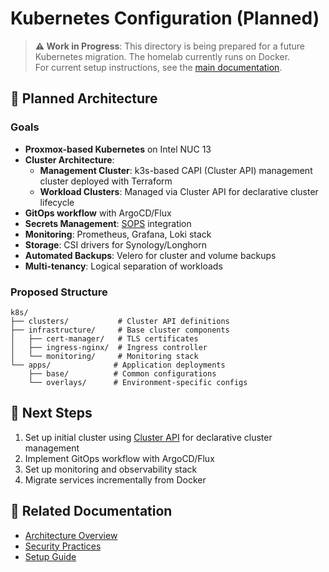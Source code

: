 # Kubernetes Configuration (Planned)

> **⚠️ Work in Progress**: This directory is being prepared for a future Kubernetes migration. The homelab currently runs on Docker.  
> For current setup instructions, see the [main documentation](../docs/).

## 🚧 Planned Architecture

### Goals
- **Proxmox-based Kubernetes** on Intel NUC 13
- **Cluster Architecture**:
  - **Management Cluster**: k3s-based CAPI (Cluster API) management cluster deployed with Terraform
  - **Workload Clusters**: Managed via Cluster API for declarative cluster lifecycle
- **GitOps workflow** with ArgoCD/Flux
- **Secrets Management**: [SOPS](https://github.com/getsops/sops) integration
- **Monitoring**: Prometheus, Grafana, Loki stack
- **Storage**: CSI drivers for Synology/Longhorn
- **Automated Backups**: Velero for cluster and volume backups
- **Multi-tenancy**: Logical separation of workloads

### Proposed Structure
```
k8s/
├── clusters/           # Cluster API definitions
├── infrastructure/     # Base cluster components
│   ├── cert-manager/   # TLS certificates
│   ├── ingress-nginx/  # Ingress controller
│   └── monitoring/     # Monitoring stack
└── apps/              # Application deployments
    ├── base/          # Common configurations
    └── overlays/      # Environment-specific configs
```

## 📅 Next Steps
1. Set up initial cluster using [Cluster API](https://cluster-api.sigs.k8s.io/) for declarative cluster management
2. Implement GitOps workflow with ArgoCD/Flux
3. Set up monitoring and observability stack
4. Migrate services incrementally from Docker

## 🔗 Related Documentation
- [Architecture Overview](../docs/ARCHITECTURE.md)
- [Security Practices](../docs/SECURITY.md)
- [Setup Guide](../docs/SETUP.md)

